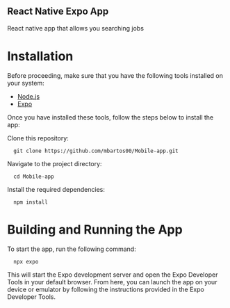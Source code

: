 ## React Native Expo App

React native app that allows you searching jobs

# Installation

Before proceeding, make sure that you have the following tools installed on your system:

- [Node.js](https://nodejs.org/en)
- [Expo](https://expo.dev)

Once you have installed these tools, follow the steps below to install the app:

Clone this repository:

```
  git clone https://github.com/mbartos00/Mobile-app.git
```

Navigate to the project directory:

```
  cd Mobile-app
```

Install the required dependencies:

```
  npm install
```

# Building and Running the App

To start the app, run the following command:

```
  npx expo
```

This will start the Expo development server and open the Expo Developer Tools in your default browser. From here, you can launch the app on your device or emulator by following the instructions provided in the Expo Developer Tools.

